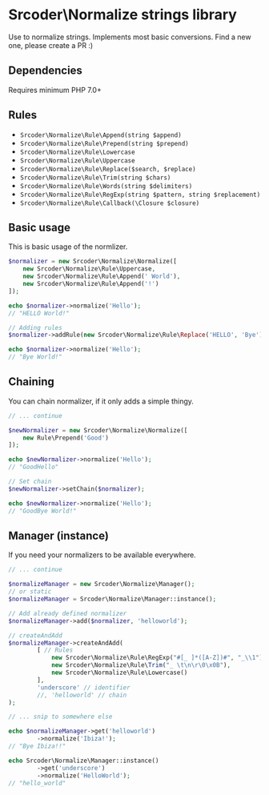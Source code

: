 # Srcoder\Normalize strings library

Use to normalize strings. Implements most basic conversions.
Find a new one, please create a PR :)

## Dependencies

Requires minimum PHP 7.0+

## Rules

* `Srcoder\Normalize\Rule\Append(string $append)`
* `Srcoder\Normalize\Rule\Prepend(string $prepend)`
* `Srcoder\Normalize\Rule\Lowercase`
* `Srcoder\Normalize\Rule\Uppercase`
* `Srcoder\Normalize\Rule\Replace($search, $replace)`
* `Srcoder\Normalize\Rule\Trim(string $chars)`
* `Srcoder\Normalize\Rule\Words(string $delimiters)`
* `Srcoder\Normalize\Rule\RegExp(string $pattern, string $replacement)`
* `Srcoder\Normalize\Rule\Callback(\Closure $closure)`

## Basic usage

This is basic usage of the normlizer.

```php
$normalizer = new Srcoder\Normalize\Normalize([
    new Srcoder\Normalize\Rule\Uppercase,
    new Srcoder\Normalize\Rule\Append(' World'),
    new Srcoder\Normalize\Rule\Append('!')
]);

echo $normalizer->normalize('Hello');
// "HELLO World!"

// Adding rules
$normalizer->addRule(new Srcoder\Normalize\Rule\Replace('HELLO', 'Bye'));

echo $normalizer->normalize('Hello');
// "Bye World!"
```

## Chaining

You can chain normalizer, if it only adds a simple thingy.

```php
// ... continue

$newNormalizer = new Srcoder\Normalize\Normalize([
    new Rule\Prepend('Good')
]);

echo $newNormalizer->normalize('Hello');
// "GoodHello"

// Set chain
$newNormalizer->setChain($normalizer);

echo $newNormalizer->normalize('Hello');
// "GoodBye World!"
```

## Manager (instance)

If you need your normalizers to be available everywhere.

```php
// ... continue

$normalizeManager = new Srcoder\Normalize\Manager();
// or static
$normalizeManager = Srcoder\Normalize\Manager::instance();

// Add already defined normalizer
$normalizeManager->add($normalizer, 'helloworld');

// createAndAdd
$normalizeManager->createAndAdd(
        [ // Rules
            new Srcoder\Normalize\Rule\RegExp("#[_ ]*([A-Z])#", "_\\1"),
            new Srcoder\Normalize\Rule\Trim("_ \t\n\r\0\x0B"),
            new Srcoder\Normalize\Rule\Lowercase()
        ],
        'underscore' // identifier
        //, 'helloworld' // chain
);

// ... snip to somewhere else

echo $normalizeManager->get('helloworld')
        ->normalize('Ibiza!');
// "Bye Ibiza!!"

echo Srcoder\Normalize\Manager::instance()
        ->get('underscore')
        ->normalize('HelloWorld');
// "hello_world"
```
